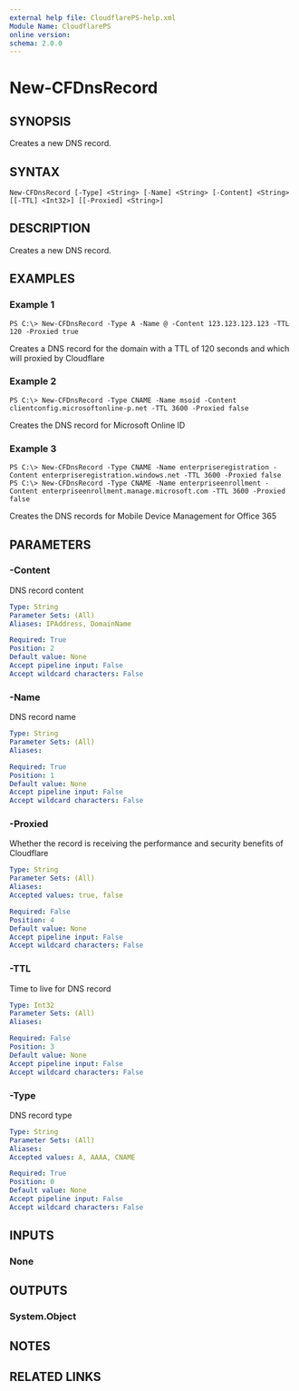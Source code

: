 ```yaml
---
external help file: CloudflarePS-help.xml
Module Name: CloudflarePS
online version: 
schema: 2.0.0
---
```


# New-CFDnsRecord

## SYNOPSIS
Creates a new DNS record.

## SYNTAX

```
New-CFDnsRecord [-Type] <String> [-Name] <String> [-Content] <String> [[-TTL] <Int32>] [[-Proxied] <String>]
```

## DESCRIPTION
Creates a new DNS record.

## EXAMPLES

### Example 1
```
PS C:\> New-CFDnsRecord -Type A -Name @ -Content 123.123.123.123 -TTL 120 -Proxied true
```

Creates a DNS record for the domain with a TTL of 120 seconds and which will proxied by Cloudflare

### Example 2
```
PS C:\> New-CFDnsRecord -Type CNAME -Name msoid -Content clientconfig.microsoftonline-p.net -TTL 3600 -Proxied false
```

Creates the DNS record for Microsoft Online ID

### Example 3
```
PS C:\> New-CFDnsRecord -Type CNAME -Name enterpriseregistration -Content enterpriseregistration.windows.net -TTL 3600 -Proxied false
PS C:\> New-CFDnsRecord -Type CNAME -Name enterpriseenrollment -Content enterpriseenrollment.manage.microsoft.com -TTL 3600 -Proxied false
```

Creates the DNS records for Mobile Device Management for Office 365

## PARAMETERS

### -Content
DNS record content

```yaml
Type: String
Parameter Sets: (All)
Aliases: IPAddress, DomainName

Required: True
Position: 2
Default value: None
Accept pipeline input: False
Accept wildcard characters: False
```

### -Name
DNS record name

```yaml
Type: String
Parameter Sets: (All)
Aliases: 

Required: True
Position: 1
Default value: None
Accept pipeline input: False
Accept wildcard characters: False
```

### -Proxied
Whether the record is receiving the performance and security benefits of Cloudflare

```yaml
Type: String
Parameter Sets: (All)
Aliases: 
Accepted values: true, false

Required: False
Position: 4
Default value: None
Accept pipeline input: False
Accept wildcard characters: False
```

### -TTL
Time to live for DNS record

```yaml
Type: Int32
Parameter Sets: (All)
Aliases: 

Required: False
Position: 3
Default value: None
Accept pipeline input: False
Accept wildcard characters: False
```

### -Type
DNS record type

```yaml
Type: String
Parameter Sets: (All)
Aliases: 
Accepted values: A, AAAA, CNAME

Required: True
Position: 0
Default value: None
Accept pipeline input: False
Accept wildcard characters: False
```

## INPUTS

### None


## OUTPUTS

### System.Object

## NOTES

## RELATED LINKS

